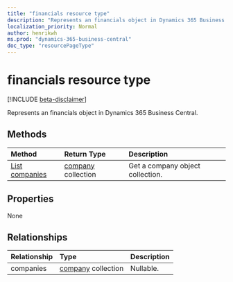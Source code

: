 ```yaml
---
title: "financials resource type"
description: "Represents an financials object in Dynamics 365 Business Central."
localization_priority: Normal
author: henrikwh
ms.prod: "dynamics-365-business-central"
doc_type: "resourcePageType"
---
```


# financials resource type

[!INCLUDE [beta-disclaimer](../../includes/beta-disclaimer.md)]

Represents an financials object in Dynamics 365 Business Central.

## Methods

| Method       | Return Type | Description |
|:-------------|:------------|:------------|
| [List companies](../api/dynamics-financials-list-companies.md) | [company](dynamics-company.md) collection | Get a company object collection. |

## Properties

None

## Relationships

| Relationship | Type        | Description |
|:-------------|:------------|:------------|
|companies|[company](dynamics-company.md) collection| Nullable.|

<!-- uuid: 16cd6b66-4b1a-43a1-adaf-3a886856ed98
2019-02-04 14:57:30 UTC -->
<!-- {
  "type": "#page.annotation",
  "description": "financials resource",
  "keywords": "",
  "section": "documentation",
  "tocPath": ""
}-->